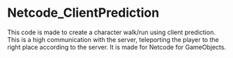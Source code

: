 # Netcode_ClientPrediction
This code is made to create a character walk/run using client prediction. This is a high communication with the server, teleporting the player to the right place according to the server. It is made for Netcode for GameObjects.
